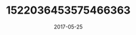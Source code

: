---
title: "1522036453575466363"
cover: "2017-05-25 07.21.46 1522036453575466363_46248401"
photo: "2017-05-25 07.21.46 1522036453575466363_46248401"
date: "2017-05-25"
type: "photo"
---